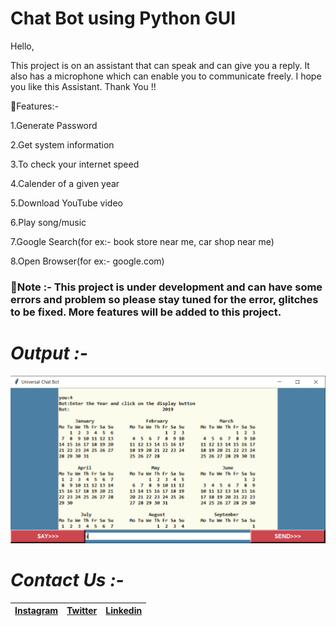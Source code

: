 # Chat Bot using Python GUI
Hello, 

This project is on an assistant that can speak and can give you a reply. It also has a microphone which can enable you to communicate freely. I hope you like this Assistant. Thank You !!

📌Features:-

1.Generate Password

2.Get system information

3.To check your internet speed

4.Calender of a given year

5.Download YouTube video

6.Play song/music

7.Google Search(for ex:- book store near me, car shop near me)

8.Open Browser(for ex:- google.com)



### 📌Note :-  This project is under development and can have some errors and problem so please stay tuned for the error, glitches to be fixed. More features will be added to this project. 

# *Output :-*

![](Capture.PNG)
# *Contact Us :-*


|[Instagram](https://instagram.com/universal_coder)|[Twitter](https://twitter.com/LondheAaryan)|[Linkedin](https://www.linkedin.com/in/aaryan-r-londhe-0a1809179/)|
|-|-|-|

